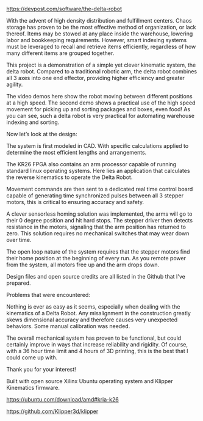 https://devpost.com/software/the-delta-robot

With the advent of high density distribution and fulfillment centers. Chaos storage has proven to be the most effective method of organization, or lack thereof. Items may be stowed at any place inside the warehouse, lowering labor and bookkeeping requirements. However, smart indexing systems must be leveraged to recall and retrieve items efficiently, regardless of how many different items are grouped together. 

This project is a demonstration of a simple yet clever kinematic system, the delta robot. Compared to a traditional robotic arm, the delta robot combines all 3 axes into one end effector, providing higher efficiency and greater agility. 

The video demos here show the robot moving between different positions at a high speed. The second demo shows a practical use of the high speed movement for picking up and sorting packages and boxes, even food! As you can see, such a delta robot is very practical for automating warehouse indexing and sorting. 

Now let’s look at the design: 

The system is first modeled in CAD. With specific calculations applied to determine the most efficient lengths and arrangements.  

The KR26 FPGA also contains an arm processor capable of running standard linux operating systems. Here lies an application that calculates the reverse kinematics to operate the Delta Robot. 

Movement commands are then sent to a dedicated real time control board capable of generating time synchronized pulses between all 3 stepper motors, this is critical to ensuring accuracy and safety. 

A clever sensorless homing solution was implemented, the arms will go to their 0 degree position and hit hard stops. The stepper driver then detects resistance in the motors, signaling that the arm position has returned to zero. This solution requires no mechanical switches that may wear down over time. 

The open loop nature of the system requires that the stepper motors find their home position at the beginning of every run. As you remote power from the system, all motors free up and the arm drops down. 

Design files and open source credits are all listed in the Github that I've prepared. 

Problems that were encountered: 

Nothing is ever as easy as it seems, especially when dealing with the kinematics of a Delta Robot. Any misalignment in the construction greatly skews dimensional accuracy and therefore causes very unexpected behaviors. Some manual calibration was needed.  

The overall mechanical system has proven to be functional, but could certainly improve in ways that increase reliability and rigidity.  Of course, with a 36 hour time limit and 4 hours of 3D printing, this is the best that I could come up with. 

Thank you for your interest! 

Built with open source Xilinx Ubuntu operating system and Klipper Kinematics firmware. 

https://ubuntu.com/download/amd#kria-k26

https://github.com/Klipper3d/klipper
